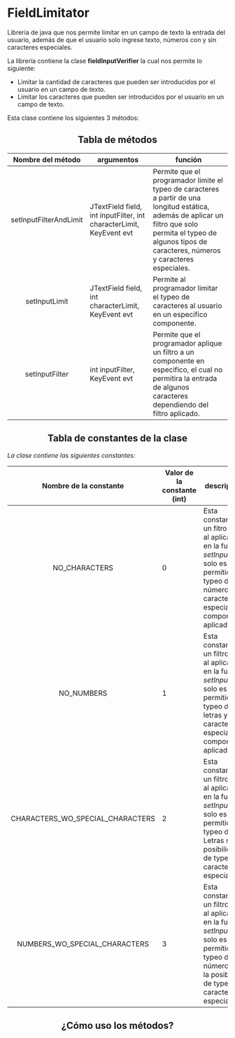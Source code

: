 # FieldLimitator

Libreria de java que nos permite limitar en un campo de texto la entrada del usuario, además de que el usuario solo ingrese texto, números con y sin caracteres especiales.

La librería contiene la clase **fieldInputVerifier** la cual nos permite lo siguiente:

- Limitar la cantidad de caracteres que pueden ser introducidos por el
usuario en un campo de texto.
- Limitar los caracteres que pueden ser introducidos por el usuario en un campo de texto.

Esta clase contiene los siguientes 3 métodos:

## <div align="center">Tabla de métodos</div>

|Nombre del método | argumentos | función|
|------------------|------------|--------|
|<div align="center">setInputFilterAndLimit</div>| JTextField field, int inputFilter, int characterLimit, KeyEvent evt| Permite que el programador limite el typeo de caracteres a partir de una longitud estática, además de aplicar un filtro que solo permita el typeo de algunos tipos de caracteres, números y caracteres especiales.
|<div align="center">setInputLimit</div>| JTextField field, int characterLimit, KeyEvent evt| Permite al programador limitar el typeo de caracteres al usuario en un especifico componente.|
|<div align="center">setInputFilter</div>|int inputFilter, KeyEvent evt| Permite que el programador aplique un filtro a un componente en especifico, el cual no permitira la entrada de algunos caracteres dependiendo del filtro aplicado.

## <div align="center">Tabla de constantes de la clase</div>

 *La clase contiene las siguientes constantes:*

|Nombre de la constante|Valor de la constante (int) | descripción |
|----------------------|----------------------------|-------------|
| <p align="center">NO_CHARACTERS</p>| 0 | Esta constante es un fitro que al aplicarlo en la función *setInputFilter* solo es permitido el typeo de números y caracteres especiales al componente aplicado.
|<p align="center">NO_NUMBERS</p>|1| Esta constante es un filtro que al aplicarlo en la función *setInputFilter* solo es permitido el typeo de letras y caracteres especiales al componente aplicado.
|<p align="center">CHARACTERS_WO_SPECIAL_CHARACTERS</p>|2| Esta constante es un filtro que al aplicarlo en la función *setInputFilter* solo es permitido el typeo de Letras sin la posibilidad de typear caracteres especiales.
|<p align="center">NUMBERS_WO_SPECIAL_CHARACTERS</p>|3| Esta constante es un filtro que al aplicarlo en la función *setInputFilter* solo es permitido el typeo de números sin la posibilidad de typear caracteres especiales.

 ## <div align="center">¿Cómo uso los métodos?</div>